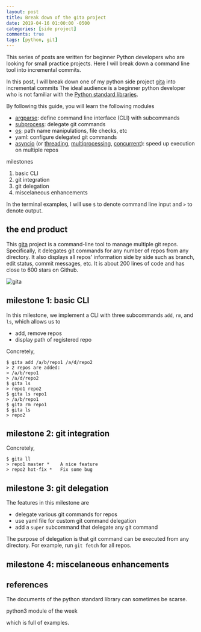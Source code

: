 ```yaml
---
layout: post
title: Break down of the gita project
date: 2019-04-16 01:00:00 -0500
categories: [side project]
comments: true
tags: [python, git]
---
```


This series of posts are written for beginner Python developers who are looking
for small practice projects.
Here I will break down a command line tool into incremental commits.

In this post, I will break down one of my python side project
[gita](https://github.com/nosarthur/gita) into incremental commits
The ideal audience is a beginner python developer who is not
familiar with the [Python standard libraries](https://docs.python.org/3/library/).

By following this guide, you will learn the following modules

- [argparse](https://docs.python.org/3/library/argparse.html):
  define command line interface (CLI) with subcommands
- [subprocess](https://docs.python.org/3/library/subprocess.html): delegate git commands
- [os](https://docs.python.org/3/library/os.html):
  path name manipulations, file checks, etc
- yaml: configure delegated git commands
- [asyncio](https://docs.python.org/3/library/asyncio.html)
  (or [threading](https://docs.python.org/3/library/threading.html),
  [multiprocessing](https://docs.python.org/3/library/multiprocessing.html),
  [concurrent](https://docs.python.org/3/library/concurrent.html)):
  speed up execution on multiple repos

milestones

1. basic CLI
2. git integration
3. git delegation
4. miscelaneous enhancements

In the terminal examples, I will use `$` to denote command line input and `>`
to denote output.

## the end product

This [gita](https://github.com/nosarthur/gita) project is a command-line tool
to manage multiple git repos. Specifically, it delegates git commands for any
number of repos from any directory. It also displays all repos' information
side by side such as branch, edit status, commit messages, etc.
It is about 200 lines of code and has close to 600 stars on Github.

![gita](https://github.com/nosarthur/gita)

## milestone 1: basic CLI

In this milestone, we implement a CLI with three subcommands `add`, `rm`,
and `ls`, which allows us to

- add, remove repos
- display path of registered repo

Concretely,

```
$ gita add /a/b/repo1 /a/d/repo2
> 2 repos are added:
> /a/b/repo1
> /a/d/repo2
$ gita ls
> repo1 repo2
$ gita ls repo1
> /a/b/repo1
$ gita rm repo1
$ gita ls
> repo2
```

## milestone 2: git integration

Concretely,

```
$ gita ll
> repo1 master *    A nice feature
> repo2 hot-fix *   Fix some bug
```


## milestone 3: git delegation

The features in this milestone are

- delegate various git commands for repos
- use yaml file for custom git command delegation
- add a `super` subcommand that delegate any git command

The purpose of delegation is that git command can be executed from any directory.
For example, run `git fetch` for all repos.

## milestone 4: miscelaneous enhancements


## references

The documents of the python standard library can sometimes be scarse.

python3 module of the week

which is full of examples.
